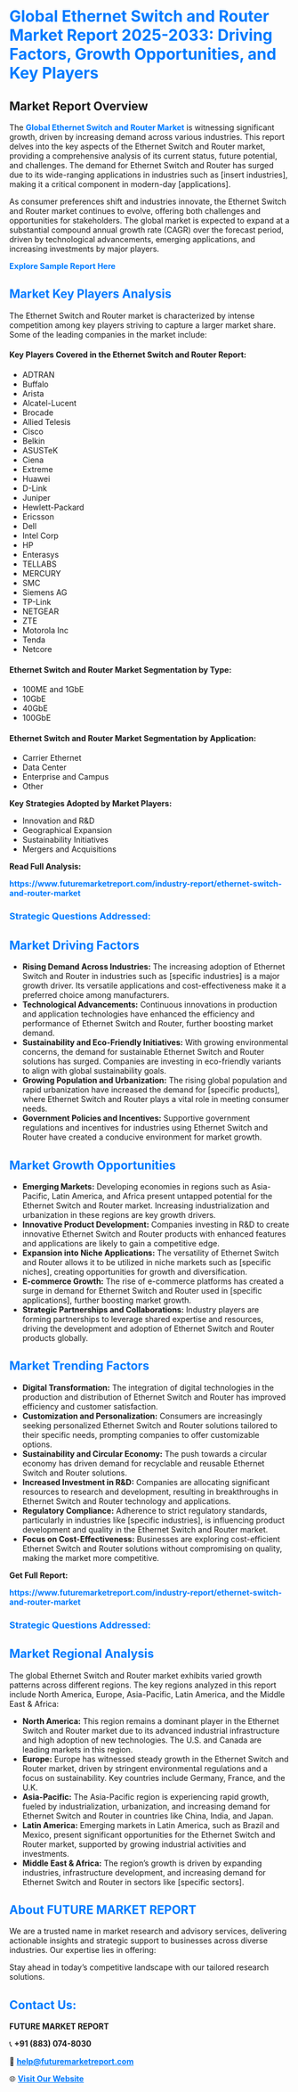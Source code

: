 <h1 style="color: #007BFF;">Global Ethernet Switch and Router Market Report 2025-2033: Driving Factors, Growth Opportunities, and Key Players</h1>

<section id="overview">
<h2>Market Report Overview</h2>
<p>The <a href="https://www.futuremarketreport.com/industry-report/ethernet-switch-and-router-market" style="color: #007BFF; text-decoration: none;"><strong>Global Ethernet Switch and Router Market</strong></a> is witnessing significant growth, driven by increasing demand across various industries. This report delves into the key aspects of the Ethernet Switch and Router market, providing a comprehensive analysis of its current status, future potential, and challenges. The demand for Ethernet Switch and Router has surged due to its wide-ranging applications in industries such as [insert industries], making it a critical component in modern-day [applications].</p>
<p>As consumer preferences shift and industries innovate, the Ethernet Switch and Router market continues to evolve, offering both challenges and opportunities for stakeholders. The global market is expected to expand at a substantial compound annual growth rate (CAGR) over the forecast period, driven by technological advancements, emerging applications, and increasing investments by major players.</p>
</section>

<section id="overview">
<p><a href="https://www.futuremarketreport.com/request-sample/reportId=75453" style="color: #007BFF; text-decoration: none;"><strong>Explore Sample Report Here</strong></a></p>
</section>

<section id="key-players">
<h2 style="color: #007BFF;">Market Key Players Analysis</h2>
<p>The Ethernet Switch and Router market is characterized by intense competition among key players striving to capture a larger market share. Some of the leading companies in the market include:</p>
<h4>Key Players Covered in the Ethernet Switch and Router Report:</h4>
<ul><li>ADTRAN</li><li>Buffalo</li><li>Arista</li><li>Alcatel-Lucent</li><li>Brocade</li><li>Allied Telesis</li><li>Cisco</li><li>Belkin</li><li>ASUSTeK</li><li>Ciena</li><li>Extreme</li><li>Huawei</li><li>D-Link</li><li>Juniper</li><li>Hewlett-Packard</li><li>Ericsson</li><li>Dell</li><li>Intel Corp</li><li>HP</li><li>Enterasys</li><li>TELLABS</li><li>MERCURY</li><li>SMC</li><li>Siemens AG</li><li>TP-Link</li><li>NETGEAR</li><li>ZTE</li><li>Motorola Inc</li><li>Tenda</li><li>Netcore</li></ul>
<h4>Ethernet Switch and Router Market Segmentation by Type:</h4>
<ul><li>100ME and 1GbE</li><li>10GbE</li><li>40GbE</li><li>100GbE</li></ul>

<h4>Ethernet Switch and Router Market Segmentation by Application:</h4>
<ul><li>Carrier Ethernet</li><li>Data Center</li><li>Enterprise and Campus</li><li>Other</li></ul>
<p><strong>Key Strategies Adopted by Market Players:</strong></p>
<ul>
<li>Innovation and R&D</li>
<li>Geographical Expansion</li>
<li>Sustainability Initiatives</li>
<li>Mergers and Acquisitions</li>
</ul>
</section>

<section>
<p><strong>Read Full Analysis: </strong></p><a href="https://www.futuremarketreport.com/industry-report/ethernet-switch-and-router-market" style="color: #007BFF; text-decoration: none;"><strong>https://www.futuremarketreport.com/industry-report/ethernet-switch-and-router-market</strong></a>
<h3 style="color: #007BFF;">Strategic Questions Addressed:</h3>
</section>

<section id="driving-factors">
<h2 style="color: #007BFF;">Market Driving Factors</h2>
<ul>
<li><strong>Rising Demand Across Industries:</strong> The increasing adoption of Ethernet Switch and Router in industries such as [specific industries] is a major growth driver. Its versatile applications and cost-effectiveness make it a preferred choice among manufacturers.</li>
<li><strong>Technological Advancements:</strong> Continuous innovations in production and application technologies have enhanced the efficiency and performance of Ethernet Switch and Router, further boosting market demand.</li>
<li><strong>Sustainability and Eco-Friendly Initiatives:</strong> With growing environmental concerns, the demand for sustainable Ethernet Switch and Router solutions has surged. Companies are investing in eco-friendly variants to align with global sustainability goals.</li>
<li><strong>Growing Population and Urbanization:</strong> The rising global population and rapid urbanization have increased the demand for [specific products], where Ethernet Switch and Router plays a vital role in meeting consumer needs.</li>
<li><strong>Government Policies and Incentives:</strong> Supportive government regulations and incentives for industries using Ethernet Switch and Router have created a conducive environment for market growth.</li>
</ul>
</section>

<section id="growth-opportunities">
<h2 style="color: #007BFF;">Market Growth Opportunities</h2>
<ul>
<li><strong>Emerging Markets:</strong> Developing economies in regions such as Asia-Pacific, Latin America, and Africa present untapped potential for the Ethernet Switch and Router market. Increasing industrialization and urbanization in these regions are key growth drivers.</li>
<li><strong>Innovative Product Development:</strong> Companies investing in R&D to create innovative Ethernet Switch and Router products with enhanced features and applications are likely to gain a competitive edge.</li>
<li><strong>Expansion into Niche Applications:</strong> The versatility of Ethernet Switch and Router allows it to be utilized in niche markets such as [specific niches], creating opportunities for growth and diversification.</li>
<li><strong>E-commerce Growth:</strong> The rise of e-commerce platforms has created a surge in demand for Ethernet Switch and Router used in [specific applications], further boosting market growth.</li>
<li><strong>Strategic Partnerships and Collaborations:</strong> Industry players are forming partnerships to leverage shared expertise and resources, driving the development and adoption of Ethernet Switch and Router products globally.</li>
</ul>
</section>

<section id="trending-factors">
<h2 style="color: #007BFF;">Market Trending Factors</h2>
<ul>
<li><strong>Digital Transformation:</strong> The integration of digital technologies in the production and distribution of Ethernet Switch and Router has improved efficiency and customer satisfaction.</li>
<li><strong>Customization and Personalization:</strong> Consumers are increasingly seeking personalized Ethernet Switch and Router solutions tailored to their specific needs, prompting companies to offer customizable options.</li>
<li><strong>Sustainability and Circular Economy:</strong> The push towards a circular economy has driven demand for recyclable and reusable Ethernet Switch and Router solutions.</li>
<li><strong>Increased Investment in R&D:</strong> Companies are allocating significant resources to research and development, resulting in breakthroughs in Ethernet Switch and Router technology and applications.</li>
<li><strong>Regulatory Compliance:</strong> Adherence to strict regulatory standards, particularly in industries like [specific industries], is influencing product development and quality in the Ethernet Switch and Router market.</li>
<li><strong>Focus on Cost-Effectiveness:</strong> Businesses are exploring cost-efficient Ethernet Switch and Router solutions without compromising on quality, making the market more competitive.</li>
</ul>
</section>

<section>
<p><strong>Get Full Report: </strong></p><a href="https://www.futuremarketreport.com/industry-report/ethernet-switch-and-router-market" style="color: #007BFF; text-decoration: none;"><strong>https://www.futuremarketreport.com/industry-report/ethernet-switch-and-router-market</strong></a>
<h3 style="color: #007BFF;">Strategic Questions Addressed:</h3>
</section>


<section id="regional-analysis">
<h2 style="color: #007BFF;">Market Regional Analysis</h2>
<p>The global Ethernet Switch and Router market exhibits varied growth patterns across different regions. The key regions analyzed in this report include North America, Europe, Asia-Pacific, Latin America, and the Middle East & Africa:</p>
<ul>
<li><strong>North America:</strong> This region remains a dominant player in the Ethernet Switch and Router market due to its advanced industrial infrastructure and high adoption of new technologies. The U.S. and Canada are leading markets in this region.</li>
<li><strong>Europe:</strong> Europe has witnessed steady growth in the Ethernet Switch and Router market, driven by stringent environmental regulations and a focus on sustainability. Key countries include Germany, France, and the U.K.</li>
<li><strong>Asia-Pacific:</strong> The Asia-Pacific region is experiencing rapid growth, fueled by industrialization, urbanization, and increasing demand for Ethernet Switch and Router in countries like China, India, and Japan.</li>
<li><strong>Latin America:</strong> Emerging markets in Latin America, such as Brazil and Mexico, present significant opportunities for the Ethernet Switch and Router market, supported by growing industrial activities and investments.</li>
<li><strong>Middle East & Africa:</strong> The region’s growth is driven by expanding industries, infrastructure development, and increasing demand for Ethernet Switch and Router in sectors like [specific sectors].</li>
</ul>
</section>

<footer>
<h2 style="color: #007BFF;">About FUTURE MARKET REPORT</h2>
<p>We are a trusted name in market research and advisory services, delivering actionable insights and strategic support to businesses across diverse industries. Our expertise lies in offering:</p>

<p>Stay ahead in today’s competitive landscape with our tailored research solutions.</p>

<h2 style="color: #007BFF;">Contact Us:</h2>
<p><strong>FUTURE MARKET REPORT</strong></p>
<p>📞 <strong>+91 (883) 074-8030</strong></p>
<p>📧 <strong><a href="mailto:help@futuremarketreport.com" style="color: #007BFF;">help@futuremarketreport.com</a></strong></p>
<p>🌐 <strong><a href="https://www.futuremarketreport.com/" style="color: #007BFF;">Visit Our Website</a></strong></p>
</footer>